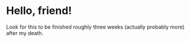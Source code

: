 # Hello, friend!

Look for this to be finished roughly three weeks (actually probably more) after my death.

<div data-iframe-width="150" data-iframe-height="270" data-share-badge-id="84b32074-d0f9-422d-a472-92b8af0c82fb" data-share-badge-host="https://www.credly.com"></div><script type="text/javascript" async src="//cdn.credly.com/assets/utilities/embed.js"></script>